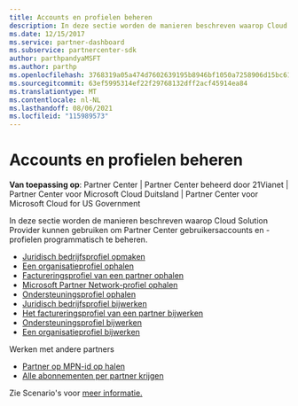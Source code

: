 ```yaml
---
title: Accounts en profielen beheren
description: In deze sectie worden de manieren beschreven waarop Cloud Solution Provider-partners de Partner Center hun gebruikersaccounts en -profielen programmatisch kunnen beheren.
ms.date: 12/15/2017
ms.service: partner-dashboard
ms.subservice: partnercenter-sdk
author: parthpandyaMSFT
ms.author: parthp
ms.openlocfilehash: 3768319a05a474d7602639195b8946bf1050a7258906d15bc610771253539864
ms.sourcegitcommit: 63ef5995314ef22f29768132dff2acf45914ea84
ms.translationtype: MT
ms.contentlocale: nl-NL
ms.lasthandoff: 08/06/2021
ms.locfileid: "115989573"
---
```

# <a name="manage-accounts-and-profiles"></a>Accounts en profielen beheren

**Van toepassing op**: Partner Center | Partner Center beheerd door 21Vianet | Partner Center voor Microsoft Cloud Duitsland | Partner Center voor Microsoft Cloud for US Government

In deze sectie worden de manieren beschreven waarop Cloud Solution Provider kunnen gebruiken om Partner Center gebruikersaccounts en -profielen programmatisch te beheren.

- [Juridisch bedrijfsprofiel opmaken](get-legal-business-profile.md)
- [Een organisatieprofiel ophalen](get-an-organization-profile.md)
- [Factureringsprofiel van een partner ophalen](get-partner-billing-profile.md)
- [Microsoft Partner Network-profiel ophalen](get-partner-network-profile.md)
- [Ondersteuningsprofiel ophalen](get-support-profile.md)
- [Juridisch bedrijfsprofiel bijwerken](update-legal-business-profile.md)
- [Het factureringsprofiel van een partner bijwerken](update-partner-billing-profile.md)
- [Ondersteuningsprofiel bijwerken](update-support-profile.md)
- [Een organisatieprofiel bijwerken](update-an-organization-profile.md)

Werken met andere partners

- [Partner op MPN-id op halen](get-partner-by-mpn-id.md)
- [Alle abonnementen per partner krijgen](get-all-subscriptions-by-partner.md)

Zie Scenario's voor [meer informatie.](scenarios.md)